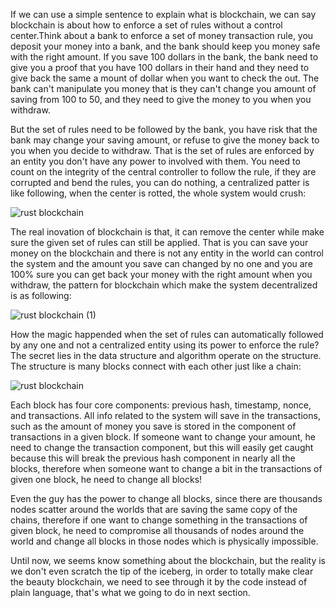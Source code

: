 If we can use a simple sentence to explain what is blockchain, we can say blockchain is about how to enforce a set of rules without a control center.Think about a bank to enforce a set of money transaction rule, you deposit your
money into a bank, and the bank should keep you money safe with the right amount. If you save 100 dollars in the bank, the bank need to give you a proof that you have 100 dollars in their hand and they need to give back the 
same a mount of dollar when you want to check the out. The bank can't manipulate you money that is they can't change you amount of saving from 100 to 50, and they need to give the money to you when you withdraw.

But the set of rules need to be followed by the bank, you have risk that the bank may change your saving amount, or refuse to give the money back to you when you decide to withdraw. That is the set of rules are enforced by an 
entity you don't have any power to involved with them. You need to count on the integrity of the central controller to follow the rule, if they are corrupted and bend the rules, you can do nothing, a centralized patter is like
following, when the center is rotted, the whole system would crush:

![rust blockchain](https://github.com/user-attachments/assets/02e0ba90-0e5f-4421-b5be-bcfb9a45a7e3)

The real inovation of blockchain is that, it can remove the center while make sure the given set of rules can still be applied. That is you can save your money on the blockchain and there is not any entity in the world can 
control the system and the amount you save can changed by no one and you are 100% sure you can get back your money with the right amount when you withdraw, the pattern for blockchain which make the system decentralized is as
following:


![rust blockchain (1)](https://github.com/user-attachments/assets/669ddac8-0933-40bb-99d7-f9b5a2e7f30a)

How the magic happended when the set of rules can automatically followed by any one and not a centralized entity using its power to enforce the rule? The secret lies in the data structure and algorithm operate on the structure.
The structure is many blocks connect with each other just like a chain:


![rust blockchain](https://github.com/user-attachments/assets/4a6996af-8b38-4488-a948-c0d17dc708d9)

Each block has four core components: previous hash, timestamp, nonce, and transactions. All info related to the system will save in the transactions, such as the amount of money you save is stored in the component of 
transactions in a given block. If someone want to change your amount, he need to change the transaction component, but this will easily get caught because this will break the previous hash component in nearly all the blocks,
therefore when someone want to change a bit in the transactions of given one block, he need to change all blocks!

Even the guy has the power to change all blocks, since there are thousands nodes scatter around the worlds that are saving the same copy of the chains, therefore if one want to change something in the transactions of given
block, he need to compromise all thousands of nodes around the world and change all blocks in those nodes which is physically impossible.

Until now, we seems know something about the blockchain, but the reality is we don't even scratch the tip of the iceberg, in order to totally make clear the beauty blockchain, we need to see through it by the code instead of
plain language, that's what we going to do in next section.
